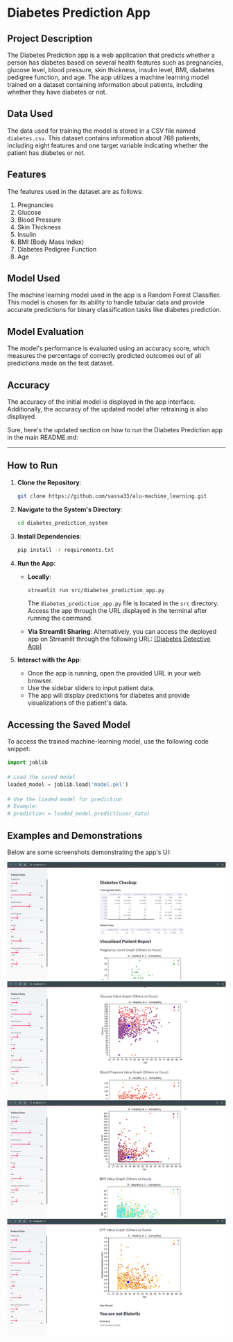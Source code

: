 # Diabetes Prediction App

## Project Description
The Diabetes Prediction app is a web application that predicts whether a person has diabetes based on several health features such as pregnancies, glucose level, blood pressure, skin thickness, insulin level, BMI, diabetes pedigree function, and age. The app utilizes a machine learning model trained on a dataset containing information about patients, including whether they have diabetes or not. 

## Data Used
The data used for training the model is stored in a CSV file named `diabetes.csv`. This dataset contains information about 768 patients, including eight features and one target variable indicating whether the patient has diabetes or not.

## Features
The features used in the dataset are as follows:
1. Pregnancies
2. Glucose
3. Blood Pressure
4. Skin Thickness
5. Insulin
6. BMI (Body Mass Index)
7. Diabetes Pedigree Function
8. Age

## Model Used
The machine learning model used in the app is a Random Forest Classifier. This model is chosen for its ability to handle tabular data and provide accurate predictions for binary classification tasks like diabetes prediction.

## Model Evaluation
The model's performance is evaluated using an accuracy score, which measures the percentage of correctly predicted outcomes out of all predictions made on the test dataset.

## Accuracy
The accuracy of the initial model is displayed in the app interface. Additionally, the accuracy of the updated model after retraining is also displayed.

Sure, here's the updated section on how to run the Diabetes Prediction app in the main README.md:

---

## How to Run

1. **Clone the Repository**: 
   ```bash
   git clone https://github.com/vassa33/alu-machine_learning.git
   ```

2. **Navigate to the System's Directory**:
   ```bash
   cd diabetes_prediction_system
   ```

3. **Install Dependencies**:
   ```bash
   pip install -r requirements.txt
   ```

4. **Run the App**:
   - **Locally**: 
     ```bash
     streamlit run src/diabetes_prediction_app.py
     ```
     The `diabetes_prediction_app.py` file is located in the `src` directory.
     Access the app through the URL displayed in the terminal after running the command.
   
   - **Via Streamlit Sharing**: 
Alternatively, you can access the deployed app on Streamlit through the following URL: [[Diabetes Detective App]](https://diabetes.streamlit.app/)


5. **Interact with the App**:
   - Once the app is running, open the provided URL in your web browser.
   - Use the sidebar sliders to input patient data.
   - The app will display predictions for diabetes and provide visualizations of the patient's data.

## Accessing the Saved Model
To access the trained machine-learning model, use the following code snippet:

```python
import joblib

# Load the saved model
loaded_model = joblib.load('model.pkl')

# Use the loaded model for prediction
# Example:
# prediction = loaded_model.predict(user_data)
```


## Examples and Demonstrations
Below are some screenshots demonstrating the app's UI:

![](images/1.PNG)
![](images/2.PNG)
![](images/3.PNG)
![](images/4.PNG)
